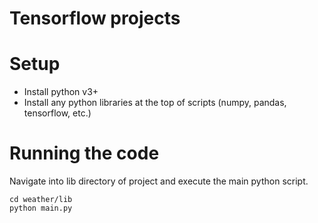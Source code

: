 # Tensorflow projects

# Setup

- Install python v3+
- Install any python libraries at the top of scripts (numpy, pandas, tensorflow, etc.)

# Running the code

Navigate into lib directory of project and execute the main python script.
```
cd weather/lib
python main.py
```

